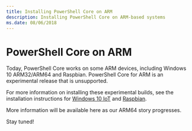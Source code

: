 ```yaml
---
title: Installing PowerShell Core on ARM
description: Installing PowerShell Core on ARM-based systems
ms.date: 08/06/2018
---
```


# PowerShell Core on ARM

Today, PowerShell Core works on some ARM devices, including Windows 10 ARM32/ARM64 and Raspbian.
PowerShell Core for ARM is an experimental release that is unsupported.

For more information on installing these experimental builds, see the installation instructions for
[Windows 10 IoT](installing-powershell-core-on-windows.md#deploying-on-windows-iot)
and [Raspbian](installing-powershell-core-on-linux.md#raspbian).

More information will be available here as our ARM64 story progresses.

Stay tuned!
